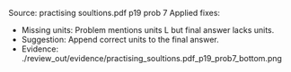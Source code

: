 Source: practising soultions.pdf p19 prob 7
Applied fixes:
- Missing units: Problem mentions units L but final answer lacks units.
- Suggestion: Append correct units to the final answer.
- Evidence: ./review_out/evidence/practising_soultions.pdf_p19_prob7_bottom.png